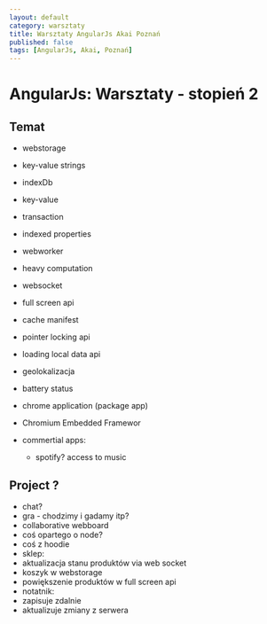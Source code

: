 ```yaml
---
layout: default
category: warsztaty
title: Warsztaty AngularJs Akai Poznań
published: false
tags: [AngularJs, Akai, Poznań]
---
```

# AngularJs: Warsztaty - stopień 2
## Temat 
* webstorage
 * key-value strings
* indexDb
 * key-value
 * transaction
 * indexed properties
* webworker
 * heavy computation
* websocket

* full screen api
* cache manifest

* pointer locking api
* loading local data api
* geolokalizacja
* battery status
* chrome application (package app)
* Chromium Embedded Framewor
* commertial apps:
  * spotify? access to music

## Project ?
* chat?
* gra - chodzimy i gadamy itp?
* collaborative webboard
* coś opartego o node?
* coś z hoodie
* sklep:
 * aktualizacja stanu produktów via web socket
 * koszyk w webstorage
 * powiększenie produktów w full screen api
* notatnik:
 * zapisuje zdalnie
 * aktualizuje zmiany z serwera
